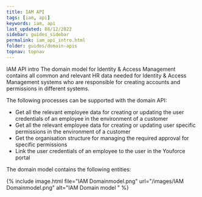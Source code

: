 ```yaml
---
title: IAM API
tags: [iam, api]
keywords: iam, api
last_updated: 08/12/2022
sidebar: guides_sidebar
permalink: iam_api_intro.html
folder: guides/domain-apis
topnav: topnav
---
```


IAM API intro
The domain model for Identity & Access Management contains all common and relevant HR data needed for Identity & Access Management systems who are responsible for creating accounts and permissions in different systems. 

The following processes can be supported with the domain API:
- Get all the relevant employee data for creating or updating the user credentials of an employee in the environment of a customer
- Get all the relevant employee data for creating or updating user specific permissions in the environment of a customer
- Get the organisation structure for managing the required approval for specific permissions
- Link the user credentials of an employee to the user in the Youforce portal


The domain model contains the following entities:

{% include image.html file="IAM Domainmodel.png" url="/images/IAM Domainmodel.png" alt="IAM Domain model " %}